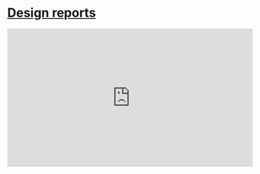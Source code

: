 # [Design reports](/wilcom-docs/Summary/summary_-_designs/Design_reports)

<iframe src="https://www.youtube.com/embed/7yLV6Ei30VM" frameborder="0" 
      allow="accelerometer; autoplay; clipboard-write; encrypted-media; gyroscope; picture-in-picture" 
      allowfullscreen="" style="width: 560px; height: 315px;">
</iframe>
